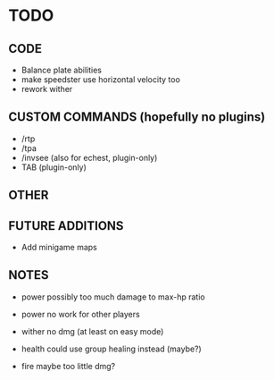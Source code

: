 # TODO

## CODE
- Balance plate abilities
- make speedster use horizontal velocity too
- rework wither

## CUSTOM COMMANDS (hopefully no plugins)
- /rtp
- /tpa
- /invsee (also for echest, plugin-only)
- TAB (plugin-only)

## OTHER


## FUTURE ADDITIONS
- Add minigame maps





## NOTES
- power possibly too much damage to max-hp ratio
- power no work for other players

- wither no dmg (at least on easy mode)

- health could use group healing instead (maybe?)

- fire maybe too little dmg?
